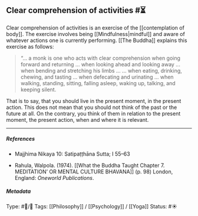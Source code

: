 ## Clear comprehension of activities  #⏳ 

Clear comprehension of activities is an exercise of the [[contemplation of body]]. The exercise involves being [[Mindfulness|mindful]] and aware of whatever actions one is currently performing. [[The Buddha]] explains this exercise as follows:

> “... a monk is one who acts with clear comprehension when going forward and returning ... when looking ahead and looking away ...  when bending and stretching his limbs ...  ... when eating, drinking, chewing, and tasting ... when defecating and urinating ... when walking, standing, sitting, falling asleep, waking up, talking, and keeping silent.

That is to say, that you should live in the present moment, in the present action. This does not mean that you should not think of the past or the future at all. On the contrary, you think of them in relation to the present moment, the present action, when and where it is relevant.

___

##### References

- Majjhima Nikaya 10: Satipaṭṭhāna Sutta; I 55–63

- Rahula, Walpola. (1974). [[What the Buddha Taught Chapter 7. MEDITATION’ OR MENTAL CULTURE BHAVANA]] (p. 98) London, England: _Oneworld Publications_.

##### Metadata
Type: #🔵/🔵 
Tags: [[Philosophy]] / [[Psychology]] / [[Yoga]]
Status: #☀️ 